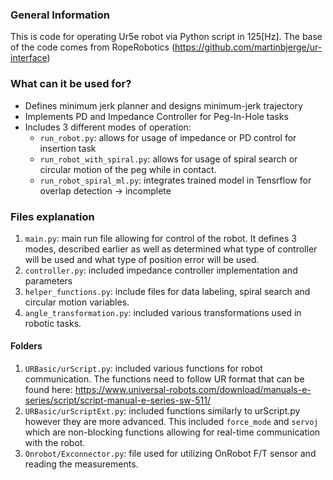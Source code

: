 ### General Information
This is code for operating Ur5e robot via Python script in 125[Hz].
The base of the code comes from RopeRobotics (https://github.com/martinbjerge/ur-interface)

### What can it be used for?
* Defines minimum jerk planner and designs minimum-jerk trajectory
* Implements PD and Impedance Controller for Peg-In-Hole tasks
* Includes 3 different modes of operation:
  * `run_robot.py`: allows for usage of impedance or PD control for insertion task
  * `run_robot_with_spiral.py`: allows for usage of spiral search or circular motion of the peg while in contact.
  * `run_robot_spiral_ml.py`: integrates trained model in Tensrflow for overlap detection -> incomplete

### Files explanation
1. `main.py`: main run file allowing for control of the robot. It defines 3 modes, described earlier as well as determined what type of controller will be used and what type of position error will be used.
2. `controller.py`: included impedance controller implementation and parameters
3. `helper_functions.py`: include files for data labeling, spiral search and circular motion variables.
4. `angle_transformation.py`: included various transformations used in robotic tasks.

#### Folders
1. `URBasic/urScript.py`: included various functions for robot communication. 
The functions need to follow UR format that can be found here: https://www.universal-robots.com/download/manuals-e-series/script/script-manual-e-series-sw-511/
2. `URBasic/urScriptExt.py`: included functions similarly to urScript.py however they are more advanced. This included `force_mode` and `servoj` which are
non-blocking functions allowing for real-time communication with the robot.
3. `Onrobot/Exconnector.py`: file used for utilizing OnRobot F/T sensor and reading the measurements.